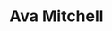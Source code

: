---
layout: employee
skillsid: 8
title: 'Ava Mitchell'
permalink: /employees/:title 
location: 'El Paso'
position: 'Commercial Appraiser'
availability: 87
internal: false
categories: 
- employees
phoneNumber: 555-555-5555
email: email@gmail.com
manage: false
---